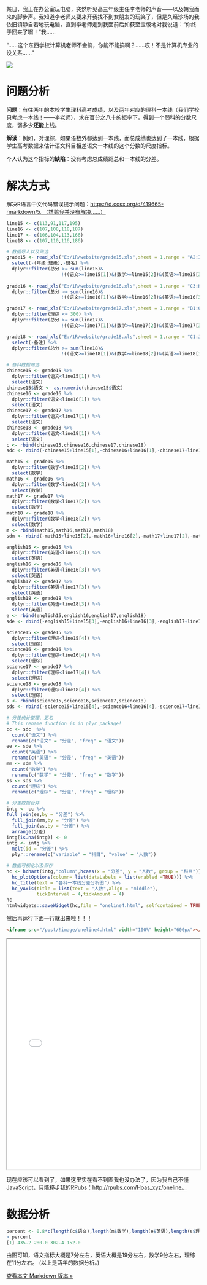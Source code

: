 某日，我正在办公室玩电脑，突然听见高三年级主任李老师的声音——以及朝我而来的脚步声。我知道李老师又要来开我找不到女朋友的玩笑了，但是久经沙场的我依旧镇静自若地玩电脑，直到李老师走到我面前后如获至宝版地对我说道：“你终于回来了啊！”我……

“……这个东西学校计算机老师不会搞，你能不能搞啊？……哎！不是计算机专业的没关系……”

<img src="https://pic.36krcnd.com/201802/27112556/l57o5cb4lzuzn7e1.jpg!1200">
<!--more-->

# 问题分析

**问题**：有往两年的本校学生理科高考成绩，以及两年对应的理科一本线（我们学校只考虑一本线！——李老师），求在百分之八十的概率下，得到一个弱科的分数尺度，弱多少**还能**上线。

**解读**：例如，对理综，如果语数外都达到一本线，而总成绩也达到了一本线，根据学生高考数据来估计语文科目相差语文一本线的这个分数的尺度指标。

个人认为这个指标的**缺陷**：没有考虑总成绩距总和一本线的分差。

# 解决方式

解决R语言中文代码错误提示问题：https://d.cosx.org/d/419665-rmarkdown/5。（然鹅我并没有解决……）

```r
line15 <- c(113,91,117,195)
line16 <- c(107,108,118,187)
line17 <- c(106,104,113,166)
line18 <- c(107,110,116,186)

# 数据导入以及筛选
grade15 <- read_xls("E:/1R/website/grade15.xls",sheet = 1,range = "A2:I1124",col_names = TRUE) %>%
  select(-(年级:班级),-班名) %>%
  dplyr::filter(总分 >= sum(line15)&
                    !((语文>=line15[1])&(数学>=line15[2])&(英语>=line15[3])&(理综>=line15[4])))
  
grade16 <- read_xls("E:/1R/website/grade16.xls",sheet = 1,range = "C3:H1126",col_names = TRUE) %>%
  dplyr::filter(总分 >= sum(line16)&
                    !((语文>=line16[1])&(数学>=line16[2])&(英语>=line16[3])&(理综>=line16[4])))

grade17 <- read_xls("E:/1R/website/grade17.xls",sheet = 1,range = "B1:G1065",col_names = TRUE) %>%
  dplyr::filter(理综 <= 300) %>%
  dplyr::filter(总分 >= sum(line17)&
                    !((语文>=line17[1])&(数学>=line17[2])&(英语>=line17[3])&(理综>=line17[4])))

grade18 <- read_xls("E:/1R/website/grade18.xls",sheet = 1,range = "C1:J989",col_names = TRUE) %>%
  select(-备注) %>%
  dplyr::filter(总分 >= sum(line18)&
                    !((语文>=line18[1])&(数学>=line18[2])&(英语>=line18[3])&(理综>=line18[4])))

# 各科数据筛选
chinese15 <- grade15 %>%
  dplyr::filter(语文<line15[1]) %>%
  select(语文)
chinese15$语文 <- as.numeric(chinese15$语文)
chinese16 <- grade16 %>%
  dplyr::filter(语文<line16[1]) %>%
  select(语文)
chinese17 <- grade17 %>%
  dplyr::filter(语文<line17[1]) %>%
  select(语文)
chinese18 <- grade18 %>%
  dplyr::filter(语文<line18[1]) %>%
  select(语文)
c <- rbind(chinese15,chinese16,chinese17,chinese18)
sdc <- rbind(-chinese15+line15[1],-chinese16+line16[1],-chinese17+line17[1],-chinese18+line18[1])

math15 <- grade15 %>%
  dplyr::filter(数学<line15[2]) %>%
  select(数学)
math16 <- grade16 %>%
  dplyr::filter(数学<line16[2]) %>%
  select(数学)
math17 <- grade17 %>%
  dplyr::filter(数学<line17[2]) %>%
  select(数学)
math18 <- grade18 %>%
  dplyr::filter(数学<line18[2]) %>%
  select(数学)
m <- rbind(math15,math16,math17,math18)
sdm <- rbind(-math15+line15[2],-math16+line16[2],-math17+line17[2],-math18+line18[2])

english15 <- grade15 %>%
  dplyr::filter(英语<line15[3]) %>%
  select(英语)
english16 <- grade16 %>%
  dplyr::filter(英语<line16[3]) %>%
  select(英语)
english17 <- grade17 %>%
  dplyr::filter(英语<line17[3]) %>%
  select(英语)
english18 <- grade18 %>%
  dplyr::filter(英语<line18[3]) %>%
  select(英语)
e <- rbind(english15,english16,english17,english18)
sde <- rbind(-english15+line15[3],-english16+line16[3],-english17+line17[3],-english18+line18[3])

science15 <- grade15 %>%
  dplyr::filter(理综<line15[4]) %>%
  select(理综)
science16 <- grade16 %>%
  dplyr::filter(理综<line16[4]) %>%
  select(理综)
science17 <- grade17 %>%
  dplyr::filter(理综<line17[4]) %>%
  select(理综)
science18 <- grade18 %>%
  dplyr::filter(理综<line18[4]) %>%
  select(理综)
s <- rbind(science15,science16,science17,science18)
sds <- rbind(-science15+line15[4],-science16+line16[4],-science17+line17[4],-science18+line18[4])

# 分差统计整理、更名
# This rename function is in plyr package!
cc <- sdc  %>%
  count("语文") %>%
  rename(c("语文" = "分差", "freq" = "语文"))
ee <- sde %>%
  count("英语") %>%
  rename(c("英语" = "分差", "freq" = "英语"))
mm <- sdm %>%
  count("数学") %>%
  rename(c("数学" = "分差", "freq" = "数学"))
ss <- sds %>%
  count("理综") %>%
  rename(c("理综" = "分差", "freq" = "理综"))

# 分差数据合并
intg <- cc %>%
full_join(ee,by = "分差") %>%
  full_join(mm,by = "分差") %>%
  full_join(ss,by = "分差") %>%
  arrange(分差)
intg[is.na(intg)] <- 0
intg <- intg %>%
  melt(id = "分差") %>%
  plyr::rename(c("variable" = "科目", "value" = "人数"))

# 数据可视化以及保存
hc <- hchart(intg,"column",hcaes(x = "分差", y = "人数", group = "科目")) %>%
  hc_plotOptions(column= list(dataLabels = list(enabled =TRUE))) %>% 
  hc_title(text = "各科一本线分差分析图") %>%
  hc_yAxis(title = list(text = "人数",align = "middle"),
           tickInterval = 4,tickAmount = 4)
hc
htmlwidgets::saveWidget(hc,file = "oneline4.html", selfcontained = TRUE)
```
然后再运行下面一行就出来啦！！！

```html
<iframe src="/post/!image/oneline4.html" width="100%" height="600px"></iframe>
```

<iframe src="/post/!image/oneline4.html" width="100%" height="600px"></iframe>

现在应该可以看到了，如果这里实在看不到图我也没办法了，因为我自己不懂JavaScript，只能移步我的[RPubs](http://rpubs.com/Hoas_xyz/)：http://rpubs.com/Hoas_xyz/oneline。

# 数据分析

```r
percent <- 0.8*c(length(c$语文),length(m$数学),length(e$英语),length(s$理综))
> percent
[1] 435.2 280.0 302.4 152.0
```

由图可知，语文指标大概是7分左右，英语大概是19分左右，数学9分左右，理综在11分左右。
(以上是两年的数据分析。)

<a href="https://hoas.xyz/post/oneline4/index.md">查看本文 Markdown 版本 »</a>